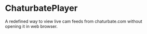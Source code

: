 # ChaturbatePlayer
A redefined way to view live cam feeds from chaturbate.com without opening it in web browser.
